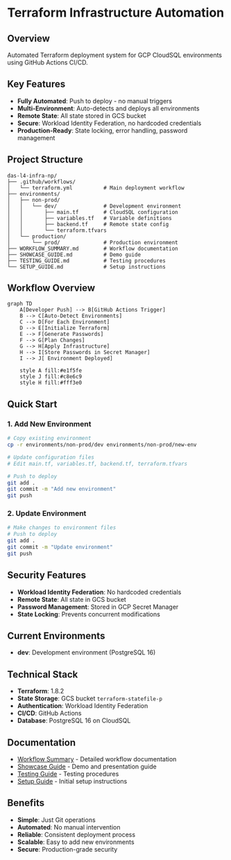 # Terraform Infrastructure Automation

## Overview
Automated Terraform deployment system for GCP CloudSQL environments using GitHub Actions CI/CD.

##  Key Features
-  **Fully Automated**: Push to deploy - no manual triggers
-  **Multi-Environment**: Auto-detects and deploys all environments
-  **Remote State**: All state stored in GCS bucket
-  **Secure**: Workload Identity Federation, no hardcoded credentials
-  **Production-Ready**: State locking, error handling, password management

##  Project Structure
```
das-l4-infra-np/
├── .github/workflows/
│   └── terraform.yml          # Main deployment workflow
├── environments/
│   ├── non-prod/
│   │   └── dev/               # Development environment
│   │       ├── main.tf        # CloudSQL configuration
│   │       ├── variables.tf   # Variable definitions
│   │       ├── backend.tf     # Remote state config
│   │       └── terraform.tfvars
│   └── production/
│       └── prod/              # Production environment
├── WORKFLOW_SUMMARY.md        # Workflow documentation
├── SHOWCASE_GUIDE.md          # Demo guide
├── TESTING_GUIDE.md           # Testing procedures
└── SETUP_GUIDE.md             # Setup instructions
```

##  Workflow Overview

```mermaid
graph TD
    A[Developer Push] --> B[GitHub Actions Trigger]
    B --> C[Auto-Detect Environments]
    C --> D[For Each Environment]
    D --> E[Initialize Terraform]
    E --> F[Generate Passwords]
    F --> G[Plan Changes]
    G --> H[Apply Infrastructure]
    H --> I[Store Passwords in Secret Manager]
    I --> J[ Environment Deployed]
    
    style A fill:#e1f5fe
    style J fill:#c8e6c9
    style H fill:#fff3e0
```

##  Quick Start

### 1. Add New Environment
```bash
# Copy existing environment
cp -r environments/non-prod/dev environments/non-prod/new-env

# Update configuration files
# Edit main.tf, variables.tf, backend.tf, terraform.tfvars

# Push to deploy
git add .
git commit -m "Add new environment"
git push
```

### 2. Update Environment
```bash
# Make changes to environment files
# Push to deploy
git add .
git commit -m "Update environment"
git push
```

##  Security Features
- **Workload Identity Federation**: No hardcoded credentials
- **Remote State**: All state in GCS bucket
- **Password Management**: Stored in GCP Secret Manager
- **State Locking**: Prevents concurrent modifications

##  Current Environments
-  **dev**: Development environment (PostgreSQL 16)

##  Technical Stack
- **Terraform**: 1.8.2
- **State Storage**: GCS bucket `terraform-statefile-p`
- **Authentication**: Workload Identity Federation
- **CI/CD**: GitHub Actions
- **Database**: PostgreSQL 16 on CloudSQL

##  Documentation
- [Workflow Summary](WORKFLOW_SUMMARY.md) - Detailed workflow documentation
- [Showcase Guide](SHOWCASE_GUIDE.md) - Demo and presentation guide
- [Testing Guide](TESTING_GUIDE.md) - Testing procedures
- [Setup Guide](SETUP_GUIDE.md) - Initial setup instructions

##  Benefits
- **Simple**: Just Git operations
- **Automated**: No manual intervention
- **Reliable**: Consistent deployment process
- **Scalable**: Easy to add new environments
- **Secure**: Production-grade security
